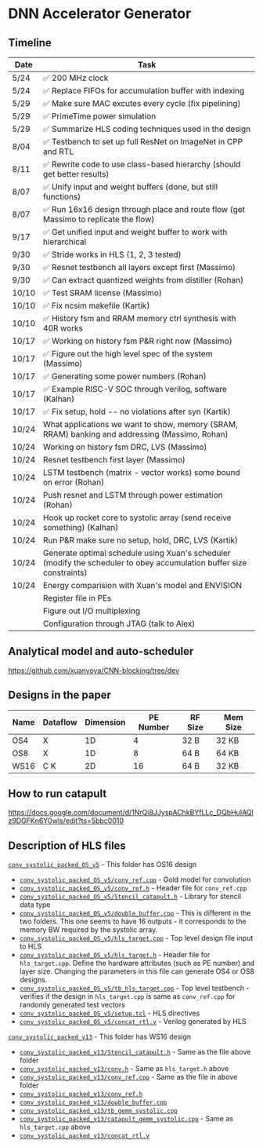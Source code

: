 # DNN Accelerator Generator

## Timeline
| Date | Task |
|------|------|
| 5/24 | :white_check_mark: 200 MHz clock |
| 5/24 | :white_check_mark: Replace FIFOs for accumulation buffer with indexing |
| 5/29 | :white_check_mark: Make sure MAC excutes every cycle (fix pipelining) |
| 5/29 | :white_check_mark: PrimeTime power simulation |
| 5/29 | :white_check_mark: Summarize HLS coding techniques used in the design |
| 8/04 | :white_check_mark: Testbench to set up full ResNet on ImageNet in CPP and RTL |
| 8/11 | :white_check_mark: Rewrite code to use class-based hierarchy (should get better results) |
| 8/07 | :white_check_mark: Unify input and weight buffers (done, but still functions) |
| 8/07 | :white_check_mark: Run 16x16 design through place and route flow (get Massimo to replicate the flow)|
| 9/17 | :white_check_mark: Get unified input and weight buffer to work with hierarchical |
| 9/30 | :white_check_mark: Stride works in HLS (1, 2, 3 tested) |
| 9/30 | :white_check_mark: Resnet testbench all layers except first (Massimo) |
| 9/30 | :white_check_mark: Can extract quantized weights from distiller (Rohan) |
| 10/10 | :white_check_mark: Test SRAM license (Massimo) |
| 10/10 | :white_check_mark: Fix ncsim makefile (Kartik) |
| 10/10 | :white_check_mark: History fsm and RRAM memory ctrl synthesis with 40R works |
| 10/17 | :white_check_mark: Working on history fsm P&R right now (Massimo) |
| 10/17 | :white_check_mark: Figure out the high level spec of the system (Massimo) |
| 10/17 | :white_check_mark: Generating some power numbers (Rohan) |
| 10/17 | :white_check_mark: Example RISC-V SOC through verilog, software (Kalhan) |
| 10/17 | :white_check_mark: Fix setup, hold -- no violations after syn (Kartik) |
| 10/24 | What applications we want to show, memory (SRAM, RRAM) banking and addressing (Massimo, Rohan) |
| 10/24 | Working on history fsm DRC, LVS (Massimo) |
| 10/24 | Resnet testbench first layer (Massimo) |
| 10/24 | LSTM testbench (matrix - vector works) some bound on error (Rohan) |
| 10/24 | Push resnet and LSTM through power estimation (Rohan) |
| 10/24 | Hook up rocket core to systolic array (send receive something) (Kalhan) |
| 10/24 | Run P&R make sure no setup, hold, DRC, LVS (Kartik) |
| 10/24 | Generate optimal schedule using Xuan's scheduler (modify the scheduler to obey accumulation buffer size constraints) |
| 10/24 | Energy comparision with Xuan's model and ENVISION |
|       | Register file in PEs |
|       | Figure out I/O multiplexing |
|       | Configuration through JTAG (talk to Alex) |

## Analytical model and auto-scheduler
https://github.com/xuanyoya/CNN-blocking/tree/dev

## Designs in the paper
| Name  | Dataflow | Dimension | PE Number | RF Size | Mem Size
| --- | --- | --- | --- | --- | --- |
| OS4 | X | 1D | 4 | 32 B | 32 KB |
| OS8 | X | 1D | 8 | 64 B | 64 KB |
| WS16 | C K | 2D | 16 | 64 B | 32 KB |


## How to run catapult
https://docs.google.com/document/d/1NrQi8JJyspAChkBYfLLc_DQbHuIAQlz9DGFKn6Y0wls/edit?ts=5bbc0010

## Description of HLS files
[`conv_systolic_packed_OS_v5`](conv_systolic_packed_OS_v5) - This folder has OS16 design
* [`conv_systolic_packed_OS_v5/conv_ref.cpp`](conv_systolic_packed_OS_v5/conv_ref.cpp) - Gold model for convolution
* [`conv_systolic_packed_OS_v5/conv_ref.h`](conv_systolic_packed_OS_v5/conv_ref.h) - Header file for `conv_ref.cpp`
* [`conv_systolic_packed_OS_v5/Stencil_catapult.h`](conv_systolic_packed_OS_v5/Stencil_catapult.h) - Library for stencil data type
* [`conv_systolic_packed_OS_v5/double_buffer.cpp`](conv_systolic_packed_OS_v5/double_buffer.cpp) - This is different in the two folders. This one seems to have 16 outputs - it corresponds to the memory BW required by the systolic array.
* [`conv_systolic_packed_OS_v5/hls_target.cpp`](conv_systolic_packed_OS_v5/hls_target.cpp) - Top level design file input to HLS
* [`conv_systolic_packed_OS_v5/hls_target.h`](conv_systolic_packed_OS_v5/hls_target.h) - Header file for `hls_target.cpp`. Define the hardware attributes (such as PE number) and layer size. Changing the parameters in this file can generate OS4 or OS8 designs.
* [`conv_systolic_packed_OS_v5/tb_hls_target.cpp`](conv_systolic_packed_OS_v5/tb_hls_target.cpp) - Top level testbench - verifies if the design in `hls_target.cpp` is same as `conv_ref.cpp` for randomly generated test vectors
* [`conv_systolic_packed_OS_v5/setup.tcl`](conv_systolic_packed_OS_v5/setup.tcl) - HLS directives
* [`conv_systolic_packed_OS_v5/concat_rtl.v`](conv_systolic_packed_OS_v5/concat_rtl.v) - Verilog generated by HLS

[`conv_systolic_packed_v13`](conv_systolic_packed_v13) - This folder has WS16 design
* [`conv_systolic_packed_v13/Stencil_catapult.h`](conv_systolic_packed_v13/Stencil_catapult.h) - Same as the file above folder
* [`conv_systolic_packed_v13/conv.h`](conv_systolic_packed_v13/conv.h) - Same as `hls_target.h` above
* [`conv_systolic_packed_v13/conv_ref.cpp`](conv_systolic_packed_v13/conv_ref.cpp) - Same as the file in above folder
* [`conv_systolic_packed_v13/conv_ref.h`](conv_systolic_packed_v13/conv_ref.h)
* [`conv_systolic_packed_v13/double_buffer.cpp`](conv_systolic_packed_v13/double_buffer.cpp)
* [`conv_systolic_packed_v13/tb_gemm_systolic.cpp`](conv_systolic_packed_v13/tb_gemm_systolic.cpp)
* [`conv_systolic_packed_v13/catapult_gemm_systolic.cpp`](conv_systolic_packed_v13/catapult_gemm_systolic.cpp) - Same as `hls_target.cpp` above
* [`conv_systolic_packed_v13/concat_rtl.v`](conv_systolic_packed_v13/concat_rtl.v)
